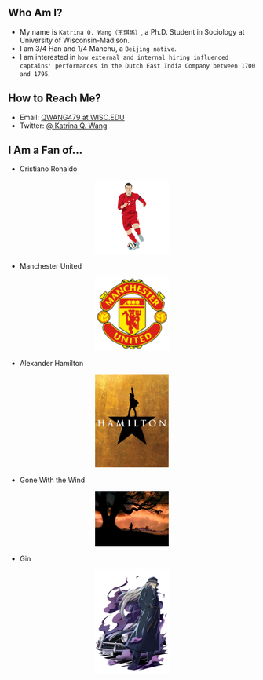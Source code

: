 ## Who Am I?
* My name is `Katrina Q. Wang（王琪瑤）`, a Ph.D. Student in Sociology at University of Wisconsin-Madison.
* I am 3/4 Han and 1/4 Manchu, a `Beijing native`.
* I am interested in `how external and internal hiring influenced captains' performances in the Dutch East India Company between 1700 and 1795`.

## How to Reach Me?
* Email: [QWANG479 at WISC.EDU](qwang479@wisc.edu)
* Twitter: [\@ Katrina Q. Wang](https://twitter.com/KatrinaQWang2)

## I Am a Fan of...
* Cristiano Ronaldo

<div align = center><img width="150" src="https://github.com/KatrinaQWang479/KatrinaQWang479/blob/main/img%20folder/cristiano-ronaldo-football-cartoon-transparent-png-svg-vector-file-ronaldo-cartoon-png-512_512.png"></div>

* Manchester United

<div align = center><img width="150" src="https://github.com/KatrinaQWang479/KatrinaQWang479/blob/main/img%20folder/13846.png"></div>

* Alexander Hamilton

<div align = center><img width="150" src="https://github.com/KatrinaQWang479/KatrinaQWang479/blob/main/img%20folder/hamilton-main-1.jpg"></div>

* Gone With the Wind

<div align = center><img width="150" src="https://github.com/KatrinaQWang479/KatrinaQWang479/blob/main/img%20folder/Gone-With-the-Wind-criticism_555.jpg"></div>

* Gin

<div align = center><img width="150" src="https://github.com/KatrinaQWang479/KatrinaQWang479/blob/main/img%20folder/gin.jpg"></div>

<!---
KatrinaQWang479/KatrinaQWang479 is a ✨ special ✨ repository because its `README.md` (this file) appears on your GitHub profile.
You can click the Preview link to take a look at your changes.
--->
